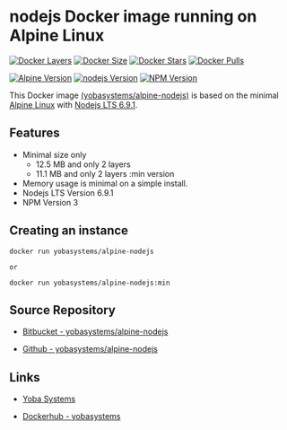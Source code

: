 # nodejs Docker image running on Alpine Linux

[![Docker Layers](https://img.shields.io/badge/docker%20layers-2-blue.svg?maxAge=2592000?style=flat-square)](https://hub.docker.com/r/yobasystems/alpine-nodejs/) [![Docker Size](https://img.shields.io/badge/docker%20size-12.5%20MB-blue.svg?maxAge=2592000?style=flat-square)](https://hub.docker.com/r/yobasystems/alpine-nodejs/) [![Docker Stars](https://img.shields.io/docker/stars/yobasystems/alpine-nodejs.svg?maxAge=2592000?style=flat-square)](https://hub.docker.com/r/yobasystems/alpine-nodejs/) [![Docker Pulls](https://img.shields.io/docker/pulls/yobasystems/alpine-nodejs.svg?maxAge=2592000?style=flat-square)](https://hub.docker.com/r/yobasystems/alpine-nodejs/)

[![Alpine Version](https://img.shields.io/badge/alpine%20version-v3.4-green.svg?maxAge=2592000?style=flat-square)](http://alpinelinux.org/) [![nodejs Version](https://img.shields.io/badge/nodejs%20version-v6.9.1-green.svg?maxAge=2592000?style=flat-square)](https://nodejs.org/) [![NPM Version](https://img.shields.io/badge/NPM%20version-v3-green.svg?maxAge=2592000?style=flat-square)](http://npm.org)


This Docker image [(yobasystems/alpine-nodejs)](https://hub.docker.com/r/yobasystems/alpine-nodejs/) is based on the minimal [Alpine Linux](http://alpinelinux.org/) with [Nodejs LTS 6.9.1](https://nodejs.org/).


## Features

  * Minimal size only
    * 12.5 MB and only 2 layers
    * 11.1 MB and only 2 layers :min version
  * Memory usage is minimal on a simple install.
  * Nodejs LTS Version 6.9.1
  * NPM Version 3

## Creating an instance

    docker run yobasystems/alpine-nodejs

    or

    docker run yobasystems/alpine-nodejs:min

## Source Repository

* [Bitbucket - yobasystems/alpine-nodejs](https://bitbucket.org/yobasystems/alpine-nodejs/)

* [Github - yobasystems/alpine-nodejs](https://github.com/yobasystems/alpine-nodejs)

## Links

* [Yoba Systems](https://www.yobasystems.co.uk/)

* [Dockerhub - yobasystems](https://hub.docker.com/u/yobasystems/)
